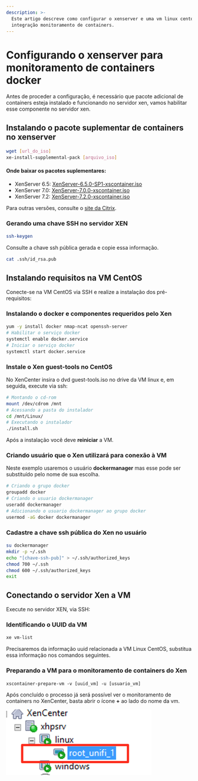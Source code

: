 ```yaml
---
description: >-
  Este artigo descreve como configurar o xenserver e uma vm linux centos para
  integração monitoramento de containers.
---
```


# Configurando o xenserver para monitoramento de containers docker

Antes de proceder a configuração, é necessário que pacote adicional de containers esteja instalado e funcionando no servidor xen, vamos habilitar esse componente no servidor xen.

## Instalando o pacote suplementar de containers no xenserver

```bash
wget [url_do_iso]
xe-install-supplemental-pack [arquivo_iso]
```

#### Onde baixar os pacotes suplementares:

* XenServer 6.5: [XenServer-6.5.0-SP1-xscontainer.iso](http://downloadns.citrix.com.edgesuite.net/10343/XenServer-6.5.0-SP1-xscontainer.iso)
* XenServer 7.0: [XenServer-7.0.0-xscontainer.iso](http://downloadns.citrix.com.edgesuite.net/11621/XenServer-7.0.0-xscontainer.iso)
* XenServer 7.2: [XenServer-7.2.0-xscontainer.iso](http://downloadns.citrix.com.edgesuite.net/11993/XenServer-7.2.0-xscontainer.iso)

Para outras versões, consulte o [site da Citrix](https://www.citrix.com/downloads/citrix-hypervisor/).

### Gerando uma chave SSH no servidor XEN

```bash
ssh-keygen
```

Consulte a chave ssh pública gerada e copie essa informação.

```bash
cat .ssh/id_rsa.pub 
```

## Instalando requisitos na VM CentOS

Conecte-se na VM CentOS via SSH e realize a instalação dos pré-requisitos:

### Instalando o docker e componentes requeridos pelo Xen

```bash
yum -y install docker nmap-ncat openssh-server
# Habilitar o serviço docker
systemctl enable docker.service
# Iniciar o serviço docker
systemctl start docker.service
```

### Instale o Xen guest-tools no CentOS

No XenCenter insira o dvd guest-tools.iso no drive da VM linux e, em seguida, execute via ssh:

```bash
# Montando o cd-rom
mount /dev/cdrom /mnt
# Acessando a pasta do instalador
cd /mnt/Linux/
# Executando o instalador
./install.sh
```

Após a instalação você deve **reiniciar** a VM.

### Criando usuário que o Xen utilizará para conexão à VM

Neste exemplo usaremos o usuário **dockermanager** mas esse pode ser substituído pelo nome de sua escolha.

```bash
# Criando o grupo docker
groupadd docker
# Criando o usuario dockermanager
useradd dockermanager
# Adicionando o usuario dockermanager ao grupo docker
usermod -aG docker dockermanager
```

### Cadastre a chave ssh pública do Xen no usuário

```bash
su dockermanager
mkdir -p ~/.ssh
echo "[chave-ssh-pub]" > ~/.ssh/authorized_keys
chmod 700 ~/.ssh
chmod 600 ~/.ssh/authorized_keys
exit
```

## Conectando o servidor Xen a VM

Execute no servidor XEN, via SSH:

### Identificando o UUID da VM

```bash
xe vm-list
```

Precisaremos da informação uuid relacionada a VM Linux CentOS, substitua essa informação nos comandos seguintes.

### Preparando a VM para o monitoramento de containers do Xen

```text
xscontainer-prepare-vm -v [uuid_vm] -u [usuario_vm]
```

Após concluído o processo já será possível ver o monitoramento de containers no XenCenter, basta abrir o ícone **+** ao lado do nome da vm.

![Monitoramento de containers no XenCenter](../../.gitbook/assets/image%20%288%29.png)

